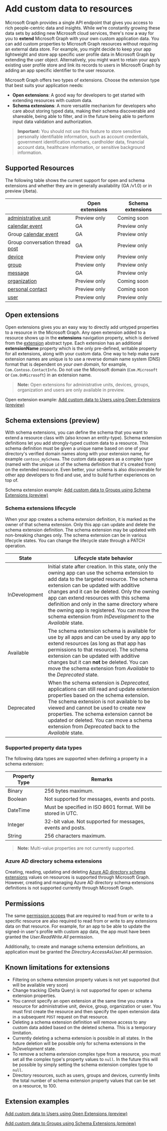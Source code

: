 # Add custom data to resources

Microsoft Graph provides a single API endpoint that gives you access to rich people-centric data and insights. While we’re constantly growing these data sets by adding new Microsoft cloud services, there's now a way for you to **extend** Microsoft Graph with your own custom application data. You can add custom properties to Microsoft Graph resources without requiring an external data store. For example, you might decide to keep your app lightweight and store app specific user profile data in Microsoft Graph by extending the user object. Alternatively, you might want to retain your app’s existing user profile store and link its records to users in Microsoft Graph by adding an app specific identifier to the user resource.

Microsoft Graph offers two types of extensions. Choose the extension type that best suits your application needs:

*  **Open extensions**: A good way for developers to get started with extending resources with custom data.
*  **Schema extensions**: A more versatile mechanism for developers who care about storing typed data, making their schema discoverable and shareable, being able to filter, and in the future being able to perform input data validation and authorization.

>**Important:** You should not use this feature to store sensitive personally identifiable information, such as account credentials, government identification numbers, cardholder data, financial account data, healthcare information, or sensitive background information.

## Supported Resources

The following table shows the current support for open and schema extensions and whether they are in generally availability (GA /v1.0) or in preview (/beta). 

| | Open extensions | Schema extensions |
|---------------|-------|-------|
| [administrative unit](../api-reference/beta/resources/administrativeunit.md) | Preview only | Coming soon |
|  [calendar event](../api-reference/beta/resources/event.md) | GA | Preview only |
|  Group [calendar event](../api-reference/beta/resources/event.md) | GA | Preview only |
|  Group conversation thread [post](../api-reference/beta/resources/post.md) | GA | Preview only |
|  [device](../api-reference/beta/resources/device.md) | Preview only | Preview only |
|  [group](../api-reference/beta/resources/group.md) | Preview only | Preview only |
|  [message](../api-reference/beta/resources/message.md) | GA | Preview only |
|  [organization](../api-reference/beta/resources/organization.md) | Preview only | Coming soon |
|  [personal contact](../api-reference/beta/resources/contact.md)| Preview only | Coming soon |
|  [user](../api-reference/beta/resources/user.md) | Preview only | Preview only |

## Open extensions
Open extensions gives you an easy way to directly add untyped properties to a resource in the Microsoft Graph. Any open extension added to a resource shows up in the **extensions** navigation property, which is derived from the [extension](../api-reference/beta/resources/extension.md) abstract type.  Each extension has an additional **extensionName** property which is the only pre-defined, writable property for all extensions, along with your custom data. One way to help make sure extension names are unique is to use a reverse domain name system (DNS) format that is dependent on _your own domain_, for example, `Com.Contoso.ContactInfo`. Do not use the Microsoft domain (`Com.Microsoft` or `Com.OnMicrosoft`) in an extension name.

>**Note:** Open extensions for administrative units, devices, groups, organization and users are only available in preview.

Open extension example: [Add custom data to Users using Open Extensions (preview)](extensibility_open_users.md)

## Schema extensions (preview)
With schema extensions, you can define the schema that you want to extend a resource class with (also known an entity-type). Schema extension definitions let you add strongly-typed custom data to a resource. This schema definition must be given a unique name based on one of your directory's verified domain names along with your extension name, for example `contoso_mySchema`. The custom data appears as a complex type (named with the unique `id` of the schema definition that it's created from) on the extended resource. Even better, your schema is also discoverable for other app developers to find and use, and to build further experiences on top of.

Schema extension example: [Add custom data to Groups using Schema Extensions (preview)](extensibility_schema_groups.md)

### Schema extensions lifecycle
When your app creates a schema extension definition, it is marked as the owner of that schema extension. Only this app can update and delete the schema extension definition. The schema extension may be updated with non-breaking changes only. The schema extension can be in various lifecycle states. You can change the lifecycle state through a PATCH operation.

| State | Lifecycle state behavior |
|-------------|------------|
| InDevelopment | Initial state after creation.  In this state, only the owning app can use the schema extension to add data to the targeted resource. The schema extension can be updated with additive changes and it can be deleted. Only the owning app can extend resources with this schema definition and only in the same directory where the owning app is registered. You can move the schema extension from *InDevelopment* to the *Available* state. |
| Available |  The schema extension schema is available for use by all apps and can be used by any app to extend resources (as long as that app has permissions to that resource). The schema extension can be updated with additive changes but it can **not** be deleted. You can move the schema extension from *Available* to the *Deprecated* state. |
| Deprecated |  When the schema extension is *Deprecated*, applications can still read and update extension properties based on the schema extension. The schema extension is not available to be viewed and cannot be used to create new properties. The schema extension cannot be updated or deleted. You can move a schema extension from *Deprecated* back to the *Available* state. |

### Supported property data types 
The following data types are supported when defining a property in a schema extension:

| Property Type | Remarks |
|-------------|------------|
| Binary | 256 bytes maximum. |
| Boolean | Not supported for messages, events and posts. |
| DateTime | Must be specified in ISO 8601 format. Will be stored in UTC. |
| Integer | 32-bit value. Not supported for messages, events and posts. |
| String | 256 characters maximum. |

>**Note:** Multi-value properties are not currently supported.

### Azure AD directory schema extensions
Creating, reading, updating and deleting [Azure AD directory schema extensions](https://msdn.microsoft.com/en-us/library/azure/ad/graph/howto/azure-ad-graph-api-directory-schema-extensions) values on resources is supported through Microsoft Graph.  However, creating and managing Azure AD directory schema extensions definitions is not supported currently through Microsoft Graph.

## Permissions
The same [permission scopes](../authorization/permission_scopes.md) that are required to read from or write to a specific resource are also required to read from or write to any extensions data on that resource.  For example, for an app to be able to update the signed-in user's profile with custom app data, the app must have been granted the *User.ReadWrite.All* permission.

Additionally, to create and manage schema extension definitions, an application must be granted the *Directory.AccessAsUser.All* permission.
 
## Known limitations for extensions
-   Filtering on schema extension property values is not yet supported (but will be available very soon)
-   Change tracking (Delta Query) is not supported for open or schema extension properties.
-   You cannot specify an open extension at the same time you create a resource for administrative unit, device, group, organization or user. You must first create the resource and then specify the open extension data in a subsequent ``POST`` request on that resource.  
-   Deleting a schema extension definition will remove access to any custom data added based on the deleted schema. This is a temporary limitation.
-   Currently deleting a schema extension is possible in all states. In the future deletion will be possible only for schema extensions in the *InDevelopment* state.
-   To remove a schema extension complex type from a resource, you must set all the complex type's property values to `null`.  In the future this will be possible by simply setting the schema extension complex type to `null`.
-   Directory resources, such as users, groups and devices, currently limits the total number of schema extension property values that can be set on a resource, to 100.

## Extension examples
[Add custom data to Users using Open Extensions (preview)](extensibility_open_users.md)

[Add custom data to Groups using Schema Extensions (preview)](extensibility_schema_groups.md)
